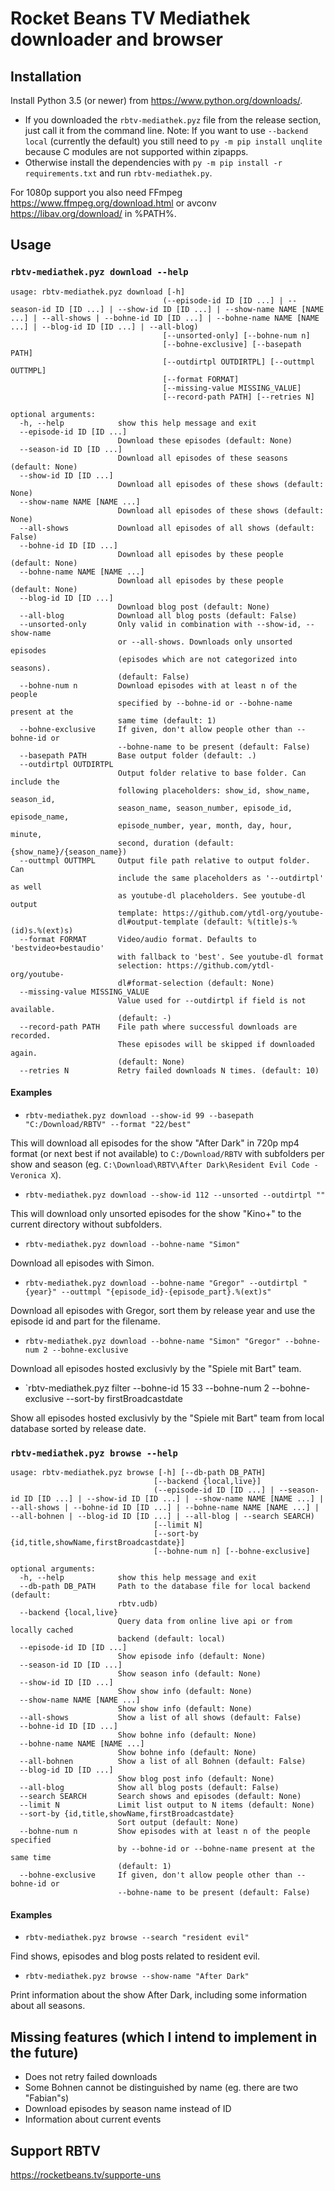 # Rocket Beans TV Mediathek downloader and browser

## Installation

Install Python 3.5 (or newer) from <https://www.python.org/downloads/>.
- If you downloaded the `rbtv-mediathek.pyz` file from the release section, just call it from the command line.
Note: If you want to use `--backend local` (currently the default) you still need to `py -m pip install unqlite` because C modules are not supported within zipapps.
- Otherwise install the dependencies with `py -m pip install -r requirements.txt` and run `rbtv-mediathek.py`.

For 1080p support you also need FFmpeg <https://www.ffmpeg.org/download.html> or avconv <https://libav.org/download/> in %PATH%.

## Usage

### `rbtv-mediathek.pyz download --help`
```
usage: rbtv-mediathek.pyz download [-h]
                                  (--episode-id ID [ID ...] | --season-id ID [ID ...] | --show-id ID [ID ...] | --show-name NAME [NAME ...] | --all-shows | --bohne-id ID [ID ...] | --bohne-name NAME [NAME ...] | --blog-id ID [ID ...] | --all-blog)
                                  [--unsorted-only] [--bohne-num n]
                                  [--bohne-exclusive] [--basepath PATH]
                                  [--outdirtpl OUTDIRTPL] [--outtmpl OUTTMPL]
                                  [--format FORMAT]
                                  [--missing-value MISSING_VALUE]
                                  [--record-path PATH] [--retries N]

optional arguments:
  -h, --help            show this help message and exit
  --episode-id ID [ID ...]
                        Download these episodes (default: None)
  --season-id ID [ID ...]
                        Download all episodes of these seasons (default: None)
  --show-id ID [ID ...]
                        Download all episodes of these shows (default: None)
  --show-name NAME [NAME ...]
                        Download all episodes of these shows (default: None)
  --all-shows           Download all episodes of all shows (default: False)
  --bohne-id ID [ID ...]
                        Download all episodes by these people (default: None)
  --bohne-name NAME [NAME ...]
                        Download all episodes by these people (default: None)
  --blog-id ID [ID ...]
                        Download blog post (default: None)
  --all-blog            Download all blog posts (default: False)
  --unsorted-only       Only valid in combination with --show-id, --show-name
                        or --all-shows. Downloads only unsorted episodes
                        (episodes which are not categorized into seasons).
                        (default: False)
  --bohne-num n         Download episodes with at least n of the people
                        specified by --bohne-id or --bohne-name present at the
                        same time (default: 1)
  --bohne-exclusive     If given, don't allow people other than --bohne-id or
                        --bohne-name to be present (default: False)
  --basepath PATH       Base output folder (default: .)
  --outdirtpl OUTDIRTPL
                        Output folder relative to base folder. Can include the
                        following placeholders: show_id, show_name, season_id,
                        season_name, season_number, episode_id, episode_name,
                        episode_number, year, month, day, hour, minute,
                        second, duration (default: {show_name}/{season_name})
  --outtmpl OUTTMPL     Output file path relative to output folder. Can
                        include the same placeholders as '--outdirtpl' as well
                        as youtube-dl placeholders. See youtube-dl output
                        template: https://github.com/ytdl-org/youtube-
                        dl#output-template (default: %(title)s-%(id)s.%(ext)s)
  --format FORMAT       Video/audio format. Defaults to 'bestvideo+bestaudio'
                        with fallback to 'best'. See youtube-dl format
                        selection: https://github.com/ytdl-org/youtube-
                        dl#format-selection (default: None)
  --missing-value MISSING_VALUE
                        Value used for --outdirtpl if field is not available.
                        (default: -)
  --record-path PATH    File path where successful downloads are recorded.
                        These episodes will be skipped if downloaded again.
                        (default: None)
  --retries N           Retry failed downloads N times. (default: 10)
```

#### Examples

- `rbtv-mediathek.pyz download --show-id 99 --basepath "C:/Download/RBTV" --format "22/best"`

This will download all episodes for the show "After Dark" in 720p mp4 format (or next best if not available) to `C:/Download/RBTV` with subfolders per show and season (eg. `C:\Download\RBTV\After Dark\Resident Evil Code - Veronica X`).

- `rbtv-mediathek.pyz download --show-id 112 --unsorted --outdirtpl ""`

This will download only unsorted episodes for the show "Kino+" to the current directory without subfolders.

- `rbtv-mediathek.pyz download --bohne-name "Simon"`

Download all episodes with Simon.

- `rbtv-mediathek.pyz download --bohne-name "Gregor" --outdirtpl "{year}" --outtmpl "{episode_id}-{episode_part}.%(ext)s"`

Download all episodes with Gregor, sort them by release year and use the episode id and part for the filename.

- `rbtv-mediathek.pyz download --bohne-name "Simon" "Gregor" --bohne-num 2 --bohne-exclusive`

Download all episodes hosted exclusivly by the "Spiele mit Bart" team.

- `rbtv-mediathek.pyz filter --bohne-id 15 33 --bohne-num 2 --bohne-exclusive --sort-by firstBroadcastdate

Show all episodes hosted exclusivly by the "Spiele mit Bart" team from local database sorted by release date.

### `rbtv-mediathek.pyz browse --help`
```
usage: rbtv-mediathek.pyz browse [-h] [--db-path DB_PATH]
                                [--backend {local,live}]
                                (--episode-id ID [ID ...] | --season-id ID [ID ...] | --show-id ID [ID ...] | --show-name NAME [NAME ...] | --all-shows | --bohne-id ID [ID ...] | --bohne-name NAME [NAME ...] | --all-bohnen | --blog-id ID [ID ...] | --all-blog | --search SEARCH)
                                [--limit N]
                                [--sort-by {id,title,showName,firstBroadcastdate}]
                                [--bohne-num n] [--bohne-exclusive]

optional arguments:
  -h, --help            show this help message and exit
  --db-path DB_PATH     Path to the database file for local backend (default:
                        rbtv.udb)
  --backend {local,live}
                        Query data from online live api or from locally cached
                        backend (default: local)
  --episode-id ID [ID ...]
                        Show episode info (default: None)
  --season-id ID [ID ...]
                        Show season info (default: None)
  --show-id ID [ID ...]
                        Show show info (default: None)
  --show-name NAME [NAME ...]
                        Show show info (default: None)
  --all-shows           Show a list of all shows (default: False)
  --bohne-id ID [ID ...]
                        Show bohne info (default: None)
  --bohne-name NAME [NAME ...]
                        Show bohne info (default: None)
  --all-bohnen          Show a list of all Bohnen (default: False)
  --blog-id ID [ID ...]
                        Show blog post info (default: None)
  --all-blog            Show all blog posts (default: False)
  --search SEARCH       Search shows and episodes (default: None)
  --limit N             Limit list output to N items (default: None)
  --sort-by {id,title,showName,firstBroadcastdate}
                        Sort output (default: None)
  --bohne-num n         Show episodes with at least n of the people specified
                        by --bohne-id or --bohne-name present at the same time
                        (default: 1)
  --bohne-exclusive     If given, don't allow people other than --bohne-id or
                        --bohne-name to be present (default: False)
```

#### Examples

- `rbtv-mediathek.pyz browse --search "resident evil"`

Find shows, episodes and blog posts related to resident evil.

- `rbtv-mediathek.pyz browse --show-name "After Dark"`

Print information about the show After Dark, including some information about all seasons.

## Missing features (which I intend to implement in the future)

- Does not retry failed downloads
- Some Bohnen cannot be distinguished by name (eg. there are two "Fabian"s)
- Download episodes by season name instead of ID
- Information about current events

## Support RBTV

<https://rocketbeans.tv/supporte-uns>
